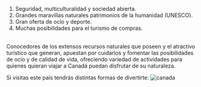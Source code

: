 1. Seguridad, multiculturalidad y sociedad abierta.
2. Grandes maravillas naturales patrimonios de la humanidad (UNESCO).
3. Gran oferta de ocio y deporte.
4. Muchas posibilidades para el turismo de compras.

<br>
Conocedores de los extensos recursos naturales que poseen y el atractivo turístico que generan, apuestan por cuidarlos y fomentar las posibilidades de ocio y de calidad de vida, ofreciendo variedad de actividades para quienes quieran viajar a Canadá puedan disfrutar de su naturaleza.

Si visitas este país tendrás distintas formas de divertirte:
![canada](https://es.red-leaf.com/content/files/d66fbe40-d6a1-4414-bdaa-4778cac033ba/0.jpg)